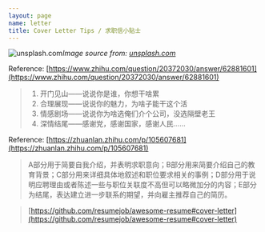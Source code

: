 ```yaml
---
layout: page
name: letter
title: Cover Letter Tips / 求职信小贴士
---
```


![unsplash.com](https://source.unsplash.com/1600x900/?cover%20letter)*Image source from: [unsplash.com](https://unsplash.com)*
<!-- more -->

Reference: [https://www.zhihu.com/question/20372030/answer/62881601](https://www.zhihu.com/question/20372030/answer/62881601)

> 1. 开门见山——说说你是谁，你想干啥累
> 2. 合理展现——说说你的魅力，为啥子能干这个活
> 3. 情感剧场——说说你为啥选俺们介个公司，没选隔壁老王
> 4. 深情结尾——感谢党，感谢国家，感谢人民……

Reference: [https://zhuanlan.zhihu.com/p/105607681](https://zhuanlan.zhihu.com/p/105607681)

> A部分用于简要自我介绍，并表明求职意向；B部分用来简要介绍自己的教育背景；C部分用来详细具体地叙述和职位要求相关的事例；D部分用于说明应聘理由或者陈述一些与职位关联度不高但可以略微加分的内容；E部分为结尾，表达建立进一步联系的期望，并向雇主推荐自己的简历。

> [https://github.com/resumejob/awesome-resume#cover-letter](https://github.com/resumejob/awesome-resume#cover-letter)